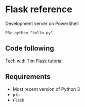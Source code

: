 # Flask reference

Development server on PowerShell

```
PS> python "hello.py"
```

## Code following

[Tech with Tim Flask tutorial](https://www.techwithtim.net/tutorials/flask/a-basic-website/)

## Requirements

- Most recent version of Python 3
- `pip`
- `Flask`
